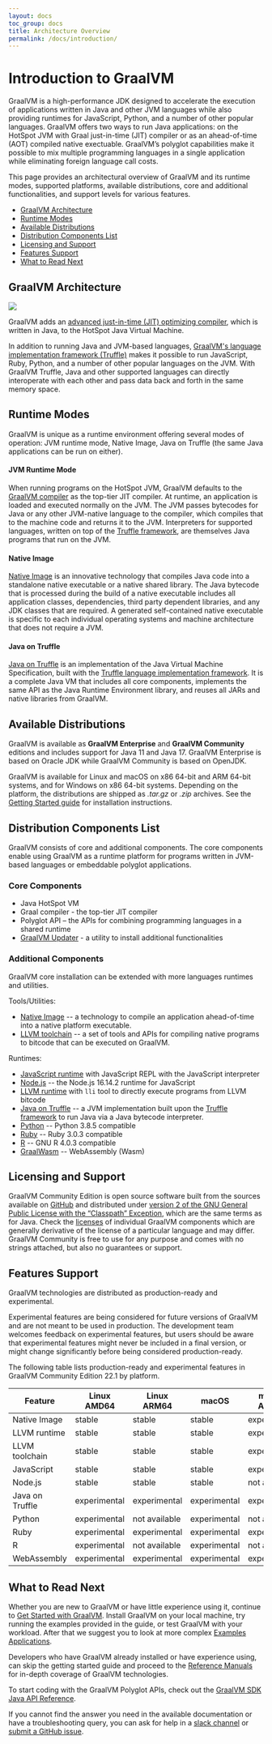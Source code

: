 ```yaml
---
layout: docs
toc_group: docs
title: Architecture Overview
permalink: /docs/introduction/
---
```


# Introduction to GraalVM

GraalVM is a high-performance JDK designed to accelerate the execution of applications written in Java and other JVM languages while also providing runtimes for JavaScript, Python, and a number of other popular languages.
GraalVM offers two ways to run Java applications: on the HotSpot JVM with Graal just-in-time (JIT) compiler or as an ahead-of-time (AOT) compiled native exectuable.
GraalVM’s polyglot capabilities make it possible to mix multiple programming languages in a single application while eliminating foreign language call costs.

This page provides an architectural overview of GraalVM and its runtime modes, supported platforms, available distributions, core and additional functionalities, and support levels for various features.

* [GraalVM Architecture](#graalvm-architecture)
* [Runtime Modes](#runtime-modes)
* [Available Distributions](#available-distributions)
* [Distribution Components List](#distribution-components-list)
* [Licensing and Support](#licensing-and-support)
* [Features Support](#features-support)
* [What to Read Next](#what-to-read-next)

## GraalVM Architecture

![](/img/graalvm_architecture_community.png)

GraalVM adds an [advanced just-in-time (JIT) optimizing compiler](https://github.com/oracle/graal/tree/master/compiler), which is written in Java, to the HotSpot Java Virtual Machine.

In addition to running Java and JVM-based languages, [GraalVM's language implementation framework (Truffle)](../truffle/docs/README.md) makes it possible to run JavaScript, Ruby, Python, and a number of other popular languages on the JVM.
With GraalVM Truffle, Java and other supported languages can directly interoperate with each other and pass data back and forth in the same memory space.

## Runtime Modes

GraalVM is unique as a runtime environment offering several modes of operation: JVM runtime mode, Native Image, Java on Truffle (the same Java applications can be run on either).

#### JVM Runtime Mode
When running programs on the HotSpot JVM, GraalVM defaults to the [GraalVM compiler](reference-manual/java/compiler.md) as the top-tier JIT compiler.
At runtime, an application is loaded and executed normally on the JVM.
The JVM passes bytecodes for Java or any other JVM-native language to the compiler, which compiles that to the machine code and returns it to the JVM.
Interpreters for supported languages, written on top of the [Truffle framework](../truffle/docs/README.md), are themselves Java programs that run on the JVM.

#### Native Image
[Native Image](reference-manual/native-image/README.md) is an innovative technology that compiles Java code into a standalone native executable or a native shared library.
The Java bytecode that is processed during the build of a native executable includes all application classes, dependencies, third party dependent libraries, and any JDK classes that are required.
A generated self-contained native executable is specific to each individual operating systems and machine architecture that does not require a JVM.

#### Java on Truffle
[Java on Truffle](reference-manual/java-on-truffle/README.md) is an implementation of the Java Virtual Machine Specification, built with the [Truffle language implementation framework](../truffle/docs/README.md).
It is a complete Java VM that includes all core components, implements the same API as the Java Runtime Environment library, and reuses all JARs and native libraries from GraalVM.

## Available Distributions

GraalVM is available as **GraalVM Enterprise** and **GraalVM Community** editions and includes support for Java 11 and Java 17.
GraalVM Enterprise is based on Oracle JDK while GraalVM Community is based on OpenJDK.

GraalVM is available for Linux and macOS on x86 64-bit and ARM 64-bit systems, and for Windows on x86 64-bit systems.
Depending on the platform, the distributions are shipped as *.tar.gz* or *.zip* archives.
See the [Getting Started guide](getting-started/graalvm-community/get-started-graalvm-community.md) for installation instructions.

## Distribution Components List

GraalVM consists of core and additional components.
The core components enable using GraalVM as a runtime platform for programs written in JVM-based languages or embeddable polyglot applications.

### Core Components

* Java HotSpot VM
* Graal compiler - the top-tier JIT compiler
* Polyglot API – the APIs for combining programming languages in a shared runtime
* [GraalVM Updater](../reference-manual/graalvm-updater.md) - a utility to install additional functionalities

### Additional Components
GraalVM core installation can be extended with more languages runtimes and utilities.

Tools/Utilities:

* [Native Image](../reference-manual/native-image/README.md) -- a technology to compile an application ahead-of-time into a native platform executable.
* [LLVM toolchain](../reference-manual/llvm/README.md) --  a set of tools and APIs for compiling native programs to bitcode that can be executed on GraalVM.

Runtimes:

* [JavaScript runtime](../reference-manual/js/README.md) with JavaScript REPL with the JavaScript interpreter
* [Node.js](../../reference-manual/js/NodeJS.md) -- the Node.js 16.14.2 runtime for JavaScript
* [LLVM runtime](../reference-manual/llvm/README.md) with `lli` tool to directly execute programs from LLVM bitcode
* [Java on Truffle](../reference-manual/java-on-truffle/README.md) -- a JVM implementation built upon the [Truffle framework](../../truffle/docs/README.md) to run Java via a Java bytecode interpreter.
* [Python](../reference-manual/python/README.md) -- Python 3.8.5 compatible
* [Ruby](../reference-manual/ruby/README.md) -- Ruby 3.0.3 compatible
* [R](../reference-manual/r/README.md) -- GNU R 4.0.3 compatible
* [GraalWasm](../reference-manual/wasm/README.md) -- WebAssembly (Wasm)

## Licensing and Support

GraalVM Community Edition is open source software built from the sources available on [GitHub](https://github.com/oracle/graal) and distributed under [version 2 of the GNU General Public  License with the “Classpath” Exception](https://github.com/oracle/graal/blob/master/LICENSE), which are the same terms as for Java.
Check the [licenses](https://github.com/oracle/graal#license) of individual GraalVM components which are generally derivative of the license of a particular language and may differ.
GraalVM Community is free to use for any purpose and comes with no strings attached, but also no guarantees or support.

## Features Support

GraalVM technologies are distributed as production-ready and experimental.

Experimental features are being considered for future versions of GraalVM and are not meant to be used in production.
The development team welcomes feedback on experimental features, but users should be aware that experimental features might never be included in a final version, or might change significantly before being considered production-ready.

The following table lists production-ready and experimental features in GraalVM Community Edition 22.1 by platform.

| Feature         | Linux AMD64  | Linux ARM64   | macOS        | macOS ARM64   | Windows       |
|-----------------|--------------|---------------|--------------|---------------|---------------|
| Native Image    | stable       | stable        | stable       | experimental  | stable        |
| LLVM runtime    | stable       | stable        | stable       | experimental  | not available |
| LLVM toolchain  | stable       | stable        | stable       | experimental  | not available |
| JavaScript      | stable       | stable        | stable       | experimental  | stable        |
| Node.js         | stable       | stable        | stable       | not available | stable        |
| Java on Truffle | experimental | experimental  | experimental | experimental  | experimental  |
| Python          | experimental | not available | experimental | not available | not available |
| Ruby            | experimental | experimental  | experimental | experimental  | not available |
| R               | experimental | not available | experimental | not available | not available |
| WebAssembly     | experimental | experimental  | experimental | experimental  | experimental  |

## What to Read Next

Whether you are new to GraalVM or have little experience using it, continue to [Get Started with GraalVM](getting-started/graalvm-community/get-started-graalvm-community.md).
Install GraalVM on your local machine, try running the examples provided in the guide, or test GraalVM with your workload.
After that we suggest you to look at more complex [Examples Applications](examples/examples.md).

Developers who have GraalVM already installed or have experience using, can skip the getting started guide and proceed to the [Reference Manuals](reference-manual/reference-manuals.md) for in-depth coverage of GraalVM technologies.

To start coding with the GraalVM Polyglot APIs, check out the [GraalVM SDK Java API Reference](http://www.graalvm.org/sdk/javadoc).

If you cannot find the answer you need in the available documentation or have a troubleshooting query, you can ask for help in a [slack channel](/slack-invitation/) or [submit a GitHub issue](https://github.com/oracle/graal/issues).
